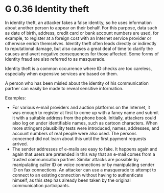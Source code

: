 G 0.36 Identity theft
==========================

In identity theft, an attacker fakes a false identity, so he uses information about another person to appear on their behalf. For this purpose, data such as date of birth, address, credit card or bank account numbers are used, for example, to register at a foreign cost with an Internet service provider or otherwise enrich themselves. Identity theft often leads directly or indirectly to reputational damage, but also causes a great deal of time to clarify the causes and avert negative consequences for those affected. Some forms of identity fraud are also referred to as masquerade.

Identity theft is a common occurrence where ID checks are too careless, especially when expensive services are based on them.

A person who has been misled about the identity of his communication partner can easily be made to reveal sensitive information.

Examples:

* For various e-mail providers and auction platforms on the Internet, it was enough to register at first to come up with a fancy name and submit it with a suitable address from the phone book. Initially, attackers could also log on under identifiable names, such as cartoon characters. When more stringent plausibility tests were introduced, names, addresses, and account numbers of real people were also used. The persons concerned did not learn about this until the first payment requests arrived.
* The sender addresses of e-mails are easy to fake. It happens again and again that users are pretended in this way that an e-mail comes from a trusted communication partner. Similar attacks are possible by manipulating caller ID on voice connections or by manipulating sender ID on fax connections.
An attacker can use a masquerade to attempt to connect to an existing connection without having to authenticate himself, as this step has already been taken by the original communication participants.
